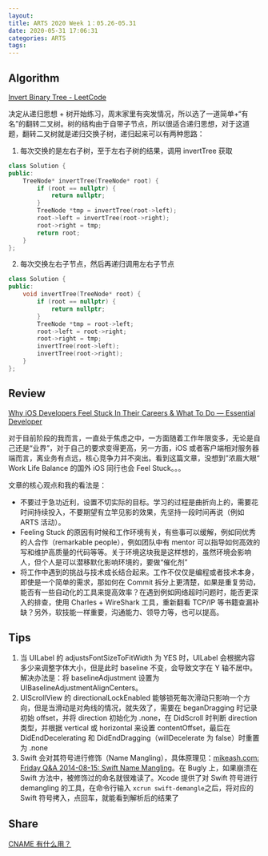 ```yaml
---
layout: 
title: ARTS 2020 Week 1：05.26-05.31
date: 2020-05-31 17:06:31
categories: ARTS
tags:
---
```


## Algorithm
[Invert Binary Tree - LeetCode](https://leetcode.com/problems/invert-binary-tree/)

决定从递归思想 + 树开始练习，周末家里有突发情况，所以选了一道简单+“有名”的翻转二叉树。树的结构由于自带子节点，所以很适合递归思想，对于这道题，翻转二叉树就是递归交换子树，递归起来可以有两种思路：

1. 每次交换的是左右子树，至于左右子树的结果，调用 invertTree 获取
```c++
class Solution {
public:
    TreeNode* invertTree(TreeNode* root) {
        if (root == nullptr) {
            return nullptr;
        }
        TreeNode *tmp = invertTree(root->left);
        root->left = invertTree(root->right); 
        root->right = tmp;
        return root; 
    }
};
```

2. 每次交换左右子节点，然后再递归调用左右子节点
```c++
class Solution {
public:
    void invertTree(TreeNode* root) {
        if (root == nullptr) {
            return nullptr;
        }
        TreeNode *tmp = root->left;
        root->left = root->right;
        root->right = tmp;
        invertTree(root->left);
        invertTree(root->right);
    }
};
```

## Review
[Why iOS Developers Feel Stuck In Their Careers & What To Do — Essential Developer](https://www.essentialdeveloper.com/articles/why-ios-developers-feel-stuck-in-their-careers-and-what-to-do)

对于目前阶段的我而言，一直处于焦虑之中，一方面随着工作年限变多，无论是自己还是“业界”，对于自己的要求变得更高，另一方面，iOS 或者客户端相对服务器端而言，离业务有点远，核心竞争力并不突出。看到这篇文章，没想到”浓眉大眼“ Work Life Balance 的国外 iOS 同行也会 Feel Stuck。。。

文章的核心观点和我的看法是：
* 不要过于急功近利，设置不切实际的目标。学习的过程是曲折向上的，需要花时间持续投入，不要期望有立竿见影的效果，先坚持一段时间再说（例如 ARTS 活动）。
* Feeling Stuck 的原因有时候和工作环境有关，有些事可以缓解，例如同优秀的人合作（remarkable people），例如团队中有 mentor 可以指导如何高效的写和维护高质量的代码等等。关于环境这块我是这样想的，虽然环境会影响人，但个人是可以潜移默化影响环境的，要做“催化剂”
* 将工作中遇到的挑战与技术成长结合起来。工作不仅仅是编程或者技术本身，即使是一个简单的需求，那如何在 Commit 拆分上更清楚，如果是重复劳动，能否有一些自动化的工具来提高效率？在遇到例如网络超时问题时，能否更深入的排查，使用 Charles + WireShark 工具，重新翻看 TCP/IP 等书籍查漏补缺？另外，软技能一样重要，沟通能力、领导力等，也可以提高。


## Tips
1. 当 UILabel 的 adjustsFontSizeToFitWidth 为 YES 时，UILabel 会根据内容多少来调整字体大小，但是此时 baseline 不变，会导致文字在 Y 轴不居中。解决办法是：将 baselineAdjustment 设置为 UIBaselineAdjustmentAlignCenters。
2. UIScrollView 的 directionalLockEnabled 能够锁死每次滑动只影响一个方向，但是当滑动是对角线的情况，就失效了，需要在 beganDragging 时记录初始 offset，并将 direction 初始化为 .none，在 DidScroll 时判断 direction 类型，并根据 vertical 或 horizontal 来设置 contentOffset，最后在 DidEndDecelerating 和 DidEndDragging（willDecelerate 为 false）时重置为 .none
3. Swift 会对其符号进行修饰（Name Mangling），具体原理见：[mikeash.com: Friday Q&A 2014-08-15: Swift Name Mangling](https://mikeash.com/pyblog/friday-qa-2014-08-15-swift-name-mangling.html)。在 Bugly 上，如果崩溃在 Swift 方法中，被修饰过的命名就很难读了。Xcode 提供了对 Swift 符号进行 demangling 的工具，在命令行输入 `xcrun swift-demangle`之后，将对应的 Swift 符号拷入，点回车，就能看到解析后的结果了

## Share
[CNAME 有什么用？](https://joeshang.github.io/2020/06/14/cname-explain/)


